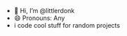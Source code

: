 - 👋 Hi, I’m @littlerdonk
- 😄 Pronouns: Any
- i code cool stuff for random projects


<!---
littlerdonk/littlerdonk is a ✨ special ✨ repository because its `README.md` (this file) appears on your GitHub profile.
You can click the Preview link to take a look at your changes.
--->
